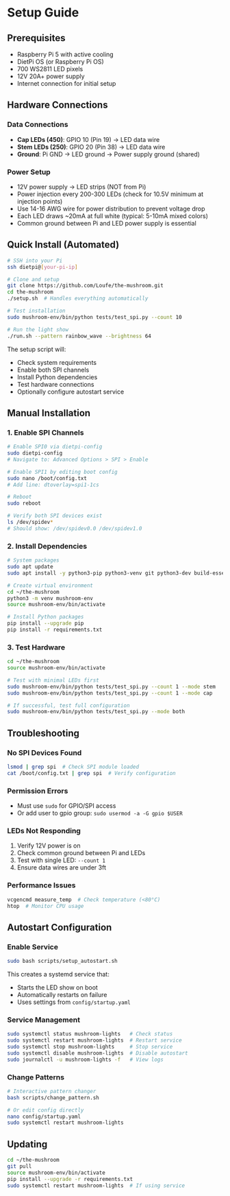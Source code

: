 # Setup Guide

## Prerequisites
- Raspberry Pi 5 with active cooling
- DietPi OS (or Raspberry Pi OS)
- 700 WS2811 LED pixels
- 12V 20A+ power supply
- Internet connection for initial setup

## Hardware Connections

### Data Connections
- **Cap LEDs (450)**: GPIO 10 (Pin 19) → LED data wire
- **Stem LEDs (250)**: GPIO 20 (Pin 38) → LED data wire
- **Ground**: Pi GND → LED ground → Power supply ground (shared)

### Power Setup
- 12V power supply → LED strips (NOT from Pi)
- Power injection every 200-300 LEDs (check for 10.5V minimum at injection points)
- Use 14-16 AWG wire for power distribution to prevent voltage drop
- Each LED draws ~20mA at full white (typical: 5-10mA mixed colors)
- Common ground between Pi and LED power supply is essential

## Quick Install (Automated)

```bash
# SSH into your Pi
ssh dietpi@[your-pi-ip]

# Clone and setup
git clone https://github.com/Loufe/the-mushroom.git
cd the-mushroom
./setup.sh  # Handles everything automatically

# Test installation
sudo mushroom-env/bin/python tests/test_spi.py --count 10

# Run the light show
./run.sh --pattern rainbow_wave --brightness 64
```

The setup script will:
- Check system requirements
- Enable both SPI channels
- Install Python dependencies
- Test hardware connections
- Optionally configure autostart service

## Manual Installation

### 1. Enable SPI Channels

```bash
# Enable SPI0 via dietpi-config
sudo dietpi-config
# Navigate to: Advanced Options > SPI > Enable

# Enable SPI1 by editing boot config
sudo nano /boot/config.txt
# Add line: dtoverlay=spi1-1cs

# Reboot
sudo reboot

# Verify both SPI devices exist
ls /dev/spidev*
# Should show: /dev/spidev0.0 /dev/spidev1.0
```

### 2. Install Dependencies

```bash
# System packages
sudo apt update
sudo apt install -y python3-pip python3-venv git python3-dev build-essential

# Create virtual environment
cd ~/the-mushroom
python3 -m venv mushroom-env
source mushroom-env/bin/activate

# Install Python packages
pip install --upgrade pip
pip install -r requirements.txt
```

### 3. Test Hardware

```bash
cd ~/the-mushroom
source mushroom-env/bin/activate

# Test with minimal LEDs first
sudo mushroom-env/bin/python tests/test_spi.py --count 1 --mode stem
sudo mushroom-env/bin/python tests/test_spi.py --count 1 --mode cap

# If successful, test full configuration
sudo mushroom-env/bin/python tests/test_spi.py --mode both
```

## Troubleshooting

### No SPI Devices Found
```bash
lsmod | grep spi  # Check SPI module loaded
cat /boot/config.txt | grep spi  # Verify configuration
```

### Permission Errors
- Must use `sudo` for GPIO/SPI access
- Or add user to gpio group: `sudo usermod -a -G gpio $USER`

### LEDs Not Responding
1. Verify 12V power is on
2. Check common ground between Pi and LEDs
3. Test with single LED: `--count 1`
4. Ensure data wires are under 3ft

### Performance Issues
```bash
vcgencmd measure_temp  # Check temperature (<80°C)
htop  # Monitor CPU usage
```

## Autostart Configuration

### Enable Service
```bash
sudo bash scripts/setup_autostart.sh
```

This creates a systemd service that:
- Starts the LED show on boot
- Automatically restarts on failure
- Uses settings from `config/startup.yaml`

### Service Management
```bash
sudo systemctl status mushroom-lights   # Check status
sudo systemctl restart mushroom-lights  # Restart service
sudo systemctl stop mushroom-lights     # Stop service
sudo systemctl disable mushroom-lights  # Disable autostart
sudo journalctl -u mushroom-lights -f   # View logs
```

### Change Patterns
```bash
# Interactive pattern changer
bash scripts/change_pattern.sh

# Or edit config directly
nano config/startup.yaml
sudo systemctl restart mushroom-lights
```

## Updating

```bash
cd ~/the-mushroom
git pull
source mushroom-env/bin/activate
pip install --upgrade -r requirements.txt
sudo systemctl restart mushroom-lights  # If using service
```
